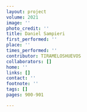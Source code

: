 ```yaml
---
layout: project
volume: 2021
image: ''
photo_credit: ''
title: Daniel Sampieri
first_performed: ''
place: ''
times_performed: ''
contributor: TIRAMELOSHUEVOS
collaborators: []
home: ''
links: []
contact: ''
footnote: ''
tags: []
pages: 900-901

---
```




